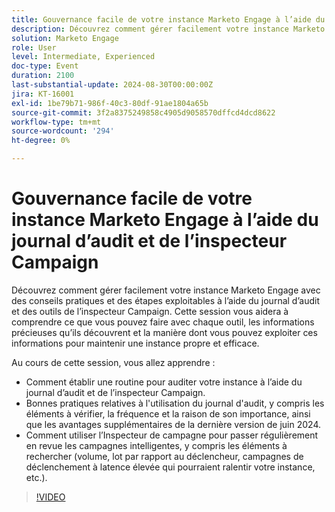```yaml
---
title: Gouvernance facile de votre instance Marketo Engage à l’aide du journal d’audit et de l’inspecteur Campaign
description: Découvrez comment gérer facilement votre instance Marketo Engage avec des conseils pratiques et des étapes exploitables à l’aide du journal d’audit et des outils de l’inspecteur Campaign. Cette session vous aidera à comprendre ce que vous pouvez faire avec chaque outil, les informations précieuses qu’ils découvrent et la manière dont vous pouvez exploiter ces informations pour maintenir une instance propre et efficace.  Au cours de cette session, vous apprendrez à établir une routine pour auditer votre instance à l’aide du journal d’audit et de l’inspecteur Campaign.  Bonnes pratiques relatives à l'utilisation du journal d'audit, y compris les éléments à vérifier, la fréquence et la raison de son importance, ainsi que les avantages supplémentaires de la dernière version de juin 2024.  Comment utiliser l’Inspecteur de campagne pour passer régulièrement en revue les campagnes intelligentes, y compris les éléments à rechercher (volume, lot par rapport au déclencheur, campagnes de déclenchement à latence élevée qui pourraient ralentir votre instance, etc.).
solution: Marketo Engage
role: User
level: Intermediate, Experienced
doc-type: Event
duration: 2100
last-substantial-update: 2024-08-30T00:00:00Z
jira: KT-16001
exl-id: 1be79b71-986f-40c3-80df-91ae1804a65b
source-git-commit: 3f2a8375249858c4905d9058570dffcd4dcd8622
workflow-type: tm+mt
source-wordcount: '294'
ht-degree: 0%

---
```


# Gouvernance facile de votre instance Marketo Engage à l’aide du journal d’audit et de l’inspecteur Campaign

Découvrez comment gérer facilement votre instance Marketo Engage avec des conseils pratiques et des étapes exploitables à l’aide du journal d’audit et des outils de l’inspecteur Campaign. Cette session vous aidera à comprendre ce que vous pouvez faire avec chaque outil, les informations précieuses qu’ils découvrent et la manière dont vous pouvez exploiter ces informations pour maintenir une instance propre et efficace.

Au cours de cette session, vous allez apprendre :

* Comment établir une routine pour auditer votre instance à l’aide du journal d’audit et de l’inspecteur Campaign.
* Bonnes pratiques relatives à l&#39;utilisation du journal d&#39;audit, y compris les éléments à vérifier, la fréquence et la raison de son importance, ainsi que les avantages supplémentaires de la dernière version de juin 2024.
* Comment utiliser l’Inspecteur de campagne pour passer régulièrement en revue les campagnes intelligentes, y compris les éléments à rechercher (volume, lot par rapport au déclencheur, campagnes de déclenchement à latence élevée qui pourraient ralentir votre instance, etc.).

>[!VIDEO](https://video.tv.adobe.com/v/3456953/?learn=on&captions=fre_fr)
